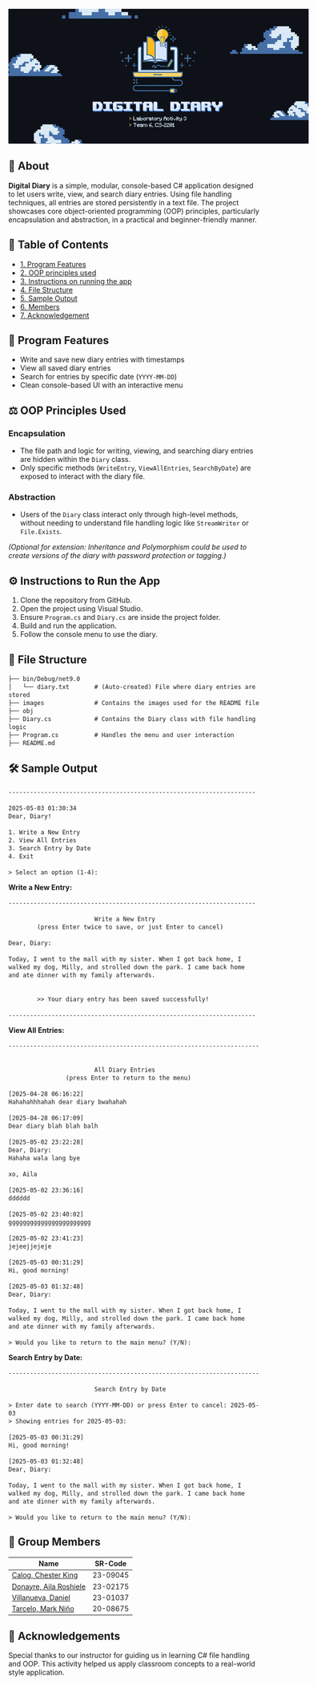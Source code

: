 <p align="center">
  <img src="images/Digital Diary Main Banner.jpg" style="max-width: 600px; height: auto;" alt="DigitalDiary">
</p>

## 🌟 About
**Digital Diary** is a simple, modular, console-based C# application designed to let users write, view, and search diary entries. Using file handling techniques, all entries are stored persistently in a text file. The project showcases core object-oriented programming (OOP) principles, particularly encapsulation and abstraction, in a practical and beginner-friendly manner.

## 📔 Table of Contents
-  [1. Program Features](#proj-feat)
-  [2. OOP principles used](#OOP)
-  [3. Instructions on running the app](#inst)
-  [4. File Structure](#struct)
-  [5. Sample Output](#output)
-  [6. Members](#member) 
-  [7. Acknowledgement](#ack) 

## <a id="proj-feat">🎯 Program Features</a>
- Write and save new diary entries with timestamps
- View all saved diary entries
- Search for entries by specific date (`YYYY-MM-DD`)
- Clean console-based UI with an interactive menu

## <a id="OOP">⚖️ OOP Principles Used</a>

### Encapsulation
- The file path and logic for writing, viewing, and searching diary entries are hidden within the `Diary` class.
- Only specific methods (`WriteEntry`, `ViewAllEntries`, `SearchByDate`) are exposed to interact with the diary file.

### Abstraction
- Users of the `Diary` class interact only through high-level methods, without needing to understand file handling logic like `StreamWriter` or `File.Exists`.

*(Optional for extension: Inheritance and Polymorphism could be used to create versions of the diary with password protection or tagging.)*

## <a id="inst">⚙️ Instructions to Run the App</a>
1. Clone the repository from GitHub.
2. Open the project using Visual Studio.
3. Ensure `Program.cs` and `Diary.cs` are inside the project folder.
4. Build and run the application.
5. Follow the console menu to use the diary.

## <a id="struct">📁 File Structure</a>
```
├── bin/Debug/net9.0
│   └── diary.txt       # (Auto-created) File where diary entries are stored
├── images              # Contains the images used for the README file
├── obj
├── Diary.cs            # Contains the Diary class with file handling logic
├── Program.cs          # Handles the menu and user interaction
├── README.md
```

## <a id="output">🛠️ Sample Output</a>
```
---------------------------------------------------------------------

2025-05-03 01:30:34
Dear, Diary!

1. Write a New Entry
2. View All Entries
3. Search Entry by Date
4. Exit

> Select an option (1-4):
```

**Write a New Entry:**
```
---------------------------------------------------------------------

                        Write a New Entry
        (press Enter twice to save, or just Enter to cancel)

Dear, Diary:

Today, I went to the mall with my sister. When I got back home, I   
walked my dog, Milly, and strolled down the park. I came back home
and ate dinner with my family afterwards.


        >> Your diary entry has been saved successfully!

---------------------------------------------------------------------
```

**View All Entries:**
```
----------------------------------------------------------------------


                        All Diary Entries
                (press Enter to return to the menu)

[2025-04-28 06:16:22]
Hahahahhhahah dear diary bwahahah

[2025-04-28 06:17:09]
Dear diary blah blah balh

[2025-05-02 23:22:28]
Dear, Diary:
Hahaha wala lang bye

xo, Aila

[2025-05-02 23:36:16]
dddddd

[2025-05-02 23:40:02]
ggggggggggggggggggggggg

[2025-05-02 23:41:23]
jejeejjejeje

[2025-05-03 00:31:29]
Hi, good morning!

[2025-05-03 01:32:48]
Dear, Diary:

Today, I went to the mall with my sister. When I got back home, I
walked my dog, Milly, and strolled down the park. I came back home
and ate dinner with my family afterwards.

> Would you like to return to the main menu? (Y/N):
```

**Search Entry by Date:**
```
----------------------------------------------------------------------

                        Search Entry by Date

> Enter date to search (YYYY-MM-DD) or press Enter to cancel: 2025-05-03
> Showing entries for 2025-05-03:

[2025-05-03 00:31:29]
Hi, good morning!

[2025-05-03 01:32:48]
Dear, Diary:

Today, I went to the mall with my sister. When I got back home, I
walked my dog, Milly, and strolled down the park. I came back home
and ate dinner with my family afterwards.

> Would you like to return to the main menu? (Y/N): 
```

## <a id="member">👥 Group Members</a>
| Name | SR-Code | 
|------|---------|
| [Calog, Chester King](https://github.com/ChesterCalog) | 23-09045 |   
| [Donayre, Aila Roshiele](https://github.com/ailaroshiele) | 23-02175 |  
| [Villanueva, Daniel](https://github.com/danielbvillanueva) | 23-01037 | 
| [Tarcelo, Mark Niño](https://github.com/ElgatoMe0w) | 20-08675 | 

## <a id="ack">💎 Acknowledgements</a>
Special thanks to our instructor for guiding us in learning C# file handling and OOP. This activity helped us apply classroom concepts to a real-world style application.
